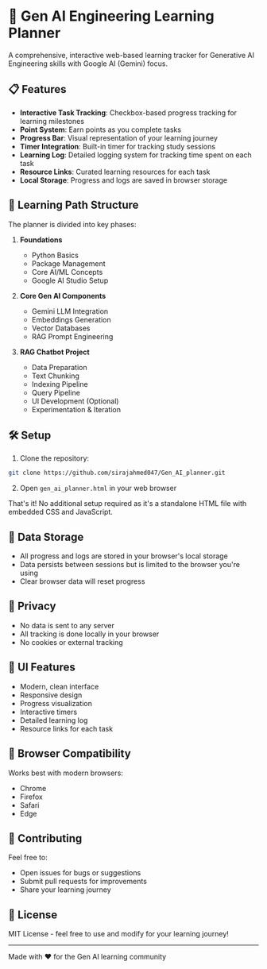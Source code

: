 # 🚀 Gen AI Engineering Learning Planner

A comprehensive, interactive web-based learning tracker for Generative AI Engineering skills with Google AI (Gemini) focus.

## 📋 Features

- **Interactive Task Tracking**: Checkbox-based progress tracking for learning milestones
- **Point System**: Earn points as you complete tasks
- **Progress Bar**: Visual representation of your learning journey
- **Timer Integration**: Built-in timer for tracking study sessions
- **Learning Log**: Detailed logging system for tracking time spent on each task
- **Resource Links**: Curated learning resources for each task
- **Local Storage**: Progress and logs are saved in browser storage

## 🎯 Learning Path Structure

The planner is divided into key phases:

1. **Foundations**
   - Python Basics
   - Package Management
   - Core AI/ML Concepts
   - Google AI Studio Setup

2. **Core Gen AI Components**
   - Gemini LLM Integration
   - Embeddings Generation
   - Vector Databases
   - RAG Prompt Engineering

3. **RAG Chatbot Project**
   - Data Preparation
   - Text Chunking
   - Indexing Pipeline
   - Query Pipeline
   - UI Development (Optional)
   - Experimentation & Iteration

## 🛠️ Setup

1. Clone the repository:
```bash
git clone https://github.com/sirajahmed047/Gen_AI_planner.git
```

2. Open `gen_ai_planner.html` in your web browser

That's it! No additional setup required as it's a standalone HTML file with embedded CSS and JavaScript.

## 💾 Data Storage

- All progress and logs are stored in your browser's local storage
- Data persists between sessions but is limited to the browser you're using
- Clear browser data will reset progress

## 🔐 Privacy

- No data is sent to any server
- All tracking is done locally in your browser
- No cookies or external tracking

## 🎨 UI Features

- Modern, clean interface
- Responsive design
- Progress visualization
- Interactive timers
- Detailed learning log
- Resource links for each task

## 📱 Browser Compatibility

Works best with modern browsers:
- Chrome
- Firefox
- Safari
- Edge

## 🤝 Contributing

Feel free to:
- Open issues for bugs or suggestions
- Submit pull requests for improvements
- Share your learning journey

## 📄 License

MIT License - feel free to use and modify for your learning journey!

---
Made with ❤️ for the Gen AI learning community